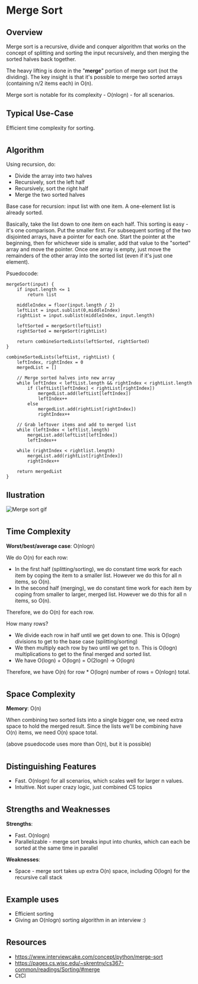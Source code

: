 # Merge Sort
## Overview

Merge sort is a recursive, divide and conquer algorithm that works on the concept of splitting and sorting the input recursively, and then merging the sorted halves back together.

The heavy lifting is done in the "**merge**" portion of merge sort (not the dividing). The key insight is that it's possible to merge two sorted arrays (containing n/2 items each) in O(n). 

Merge sort is notable for its complexity - O(nlogn) - for all scenarios.

## Typical Use-Case

Efficient time complexity for sorting.

#
## Algorithm

Using recursion, do:
- Divide the array into two halves
- Recursively, sort the left half
- Recursively, sort the right half
- Merge the two sorted halves

Base case for recursion: input list with one item. A one-element list is already sorted.

Basically, take the list down to one item on each half. This sorting is easy - it's one comparison. Put the smaller first. For subsequent sorting of the two disjointed arrays, have a pointer for each one. Start the pointer at the beginning, then for whichever side is smaller, add that value to the "sorted" array and move the pointer. Once one array is empty, just move the remainders of the other array into the sorted list (even if it's just one element). 

Psuedocode:
```
mergeSort(input) {
    if input.length <= 1
        return list
    
    middleIndex = floor(input.length / 2)
    leftList = input.sublist(0,middleIndex)
    rightList = input.sublist(middleIndex, input.length)

    leftSorted = mergeSort(leftList)
    rightSorted = mergeSort(rightList)

    return combineSortedLists(leftSorted, rightSorted)
}

combineSortedLists(leftList, rightList) {
    leftIndex, rightIndex = 0
    mergedList = []

    // Merge sorted halves into new array
    while leftIndex < leftList.length && rightIndex < rightList.length
        if (leftList[leftIndex] < rightList[rightIndex]) 
            mergedList.add(leftList[leftIndex])
            leftIndex++
        else
            mergedList.add(rightList[rightIndex])
            rightIndex++

    // Grab leftover items and add to merged list
    while (leftIndex < leftlist.length)
        mergeList.add(leftList[leftIndex])
        leftIndex++
    
    while (rightIndex < rightlist.length)
        mergeList.add(rightList[rightIndex])
        rightIndex++

    return mergedList
}

```

## Ilustration

![Merge sort gif](https://upload.wikimedia.org/wikipedia/commons/c/cc/Merge-sort-example-300px.gif)

#
## Time Complexity
**Worst/best/average case**: O(nlogn)

We do O(n) for each row:
- In the first half (splitting/sorting), we do constant time work for each item by coping the item to a smaller list. However we do this for all n items, so O(n).
-  In the second half (merging), we do constant time work for each item by coping from smaller to larger, merged list. However we do this for all n items, so O(n).

Therefore, we do O(n) for each row.

How many rows? 
- We divide each row in half until we get down to one. This is O(logn) divisions to get to the base case (splitting/sorting)
- We then multiply each row by two until we get to n. This is O(logn) multiplications to get to the final merged and sorted list.
- We have O(logn) + O(logn) = O(2logn) -> O(logn)

Therefore, we have O(n) for row * O(logn) number of rows = O(nlogn) total.

#
## Space Complexity
**Memory**: O(n)

When combining two sorted lists into a single bigger one, we need extra space to hold the merged result. Since the lists we'll be combining have O(n) items, we need O(n) space total. 

(above psuedocode uses more than O(n), but it is possible)

#
## Distinguishing Features
- Fast. O(nlogn) for all scenarios, which scales well for larger n values.
- Intuitive. Not super crazy logic, just combined CS topics

#
## Strengths and Weaknesses

**Strengths**:
- Fast. O(nlogn)
- Parallelizable - merge sort breaks input into chunks, which can each be sorted at the same time in parallel

**Weaknesses**:
- Space - merge sort takes up extra O(n) space, including O(logn) for the recursive call stack

#
## Example uses
- Efficient sorting
- Giving an O(nlogn) sorting algorithm in an interview :)

#
## Resources
- https://www.interviewcake.com/concept/python/merge-sort
- https://pages.cs.wisc.edu/~skrentny/cs367-common/readings/Sorting/#merge
- CtCI

#